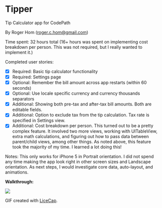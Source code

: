 Tipper
==================

Tip Calculator app for CodePath

By Roger Hom (roger.c.hom@gmail.com)

Time spent: 32 hours total (16+ hours was spent on implementing cost breakdown per person. This was not required, but I really wanted to implement it.)

Completed user stories:

* [x] Required: Basic tip calculator functionality
* [x] Required: Settings page
* [x] Optional: Remember the bill amount across app restarts (within 60 seconds)
* [x] Optional: Use locale specific currency and currency thousands separators
* [x] Additional: Showing both pre-tax and after-tax bill amounts. Both are editable fields.
* [x] Additional: Option to exclude tax from the tip calculation. Tax rate is specified in Settings view.
* [x] Additional: Cost breakdown per person. This turned out to be a pretty complex feature. It involved two more views, working with UITableView, extra math calculations, and figuring out how to pass data between parent/child views, among other things. As noted above, this feature took the majority of my time. I learned a lot doing this!

Notes:
This only works for iPhone 5 in Portrait orientation. I did not spend any time making the app look right in other screen sizes and Landscape orientation. As next steps, I would investigate core data, auto-layout, and animations.

**Walkthrough:**

![](TipperDemo.gif)

GIF created with [LiceCap](http://www.cockos.com/licecap/).

